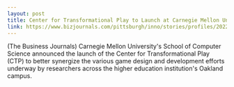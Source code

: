 ```yaml
---
layout: post
title: Center for Transformational Play to Launch at Carnegie Mellon University to Expand R&D of Games
link: https://www.bizjournals.com/pittsburgh/inno/stories/profiles/2022/11/15/cmu-center-for-transformational-play-launches.html
---
```


(The Business Journals) Carnegie Mellon University's School of Computer Science announced the launch of the Center for Transformational Play (CTP) to better synergize the various game design and development efforts underway by researchers across the higher education institution's Oakland campus.
